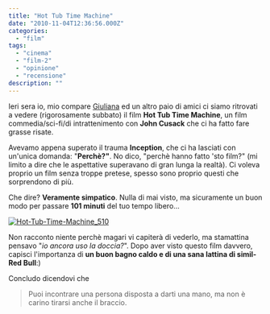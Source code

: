 ```yaml
---
title: "Hot Tub Time Machine"
date: "2010-11-04T12:36:56.000Z"
categories:
  - "film"
tags:
  - "cinema"
  - "film-2"
  - "opinione"
  - "recensione"
description: ""
---
```


Ieri sera io, mio compare [Giuliana](http://twitter.com/#!/Uggiuliana) ed un altro paio di amici ci siamo ritrovati a vedere (rigorosamente subbato) il film **Hot Tub Time Machine**, un film commedia/sci-fi/di intrattenimento con **John Cusack** che ci ha fatto fare grasse risate.

Avevamo appena superato il trauma **Inception**, che ci ha lasciati con un'unica domanda: "**Perchè?"**. No dico, "perchè hanno fatto 'sto film?" (mi limito a dire che le aspettative superavano di gran lunga la realtà). Ci voleva proprio un film senza troppe pretese, spesso sono proprio questi che sorprendono di più.

Che dire? **Veramente simpatico**. Nulla di mai visto, ma sicuramente un buon modo per passare **101 minuti** del tuo tempo libero...

[![](https://enricodeleo.s3.eu-south-1.amazonaws.com/uploads/2010/11/Hot-Tub-Time-Machine_510.jpg "Hot-Tub-Time-Machine_510")](https://enricodeleo.s3.eu-south-1.amazonaws.com/uploads/2010/11/Hot-Tub-Time-Machine_510.jpg")

Non racconto niente perchè magari vi capiterà di vederlo, ma stamattina pensavo "_io ancora uso la doccia?_". Dopo aver visto questo film davvero, capisci l'importanza di **un buon bagno caldo e di una sana lattina di simil-Red Bull**:)

Concludo dicendovi che

> Puoi incontrare una persona disposta a darti una mano, ma non è carino tirarsi anche il braccio.
